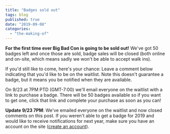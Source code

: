 ```yaml
---
title: "Badges sold out"
tags: blog
published: true
date: "2019-09-08"
categories: 
  - "the-making-of"
---
```


**For the first time ever Big Bad Con is going to be sold out!** We've got 50 badges left and once those are sold, badge sales will be closed (both online and on-site, which means sadly we won't be able to accept walk ins).

If you'd still like to come, here's your chance: Leave a comment below indicating that you'd like to be on the waitlist. Note this doesn't guarantee a badge, but it means you be notified when they are available.

On 9/23 at 7PM PTD (GMT-7:00) we'll email everyone on the waitlist with a link to purchase a badge. There will be 50 badges available so if you want to get one, click that link and complete your purchase as soon as you can!

**Update 9/23 7PM**: We've emailed everyone on the waitlist and now closed comments on this post. If you weren't able to get a badge for 2019 and would like to receive notifications for next year, make sure you have an account on the site ([create an account](https://www.bigbadcon.com/create-account/)).
